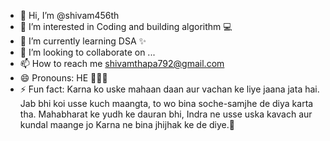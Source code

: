 - 👋 Hi, I’m @shivam456th
- 👀 I’m interested in Coding and building algorithm 💻
- 🌱 I’m currently learning DSA ✨
- 💞️ I’m looking to collaborate on ...
- 📫 How to reach me shivamthapa792@gmail.com
- 😄 Pronouns: HE 🙎🏻‍♂
- ⚡ Fun fact: Karna ko uske mahaan daan aur vachan ke liye jaana jata hai. Jab bhi koi usse kuch maangta, to wo bina soche-samjhe de diya karta tha. Mahabharat ke yudh ke dauran bhi, Indra ne usse uska kavach aur kundal maange jo Karna ne bina jhijhak ke de diye.🏹

<!---
shivam456th/shivam456th is a ✨ special ✨ repository because its `README.md` (this file) appears on your GitHub profile.
You can click the Preview link to take a look at your changes.
--->
